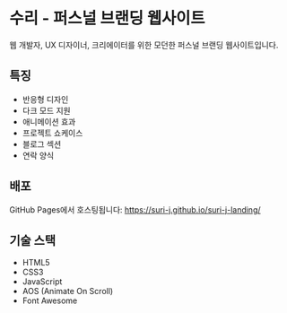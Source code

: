 # 수리 - 퍼스널 브랜딩 웹사이트

웹 개발자, UX 디자이너, 크리에이터를 위한 모던한 퍼스널 브랜딩 웹사이트입니다.

## 특징
- 반응형 디자인
- 다크 모드 지원
- 애니메이션 효과
- 프로젝트 쇼케이스
- 블로그 섹션
- 연락 양식

## 배포
GitHub Pages에서 호스팅됩니다: https://suri-j.github.io/suri-j-landing/

## 기술 스택
- HTML5
- CSS3
- JavaScript
- AOS (Animate On Scroll)
- Font Awesome
 
 